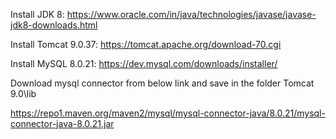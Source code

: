 Install JDK 8: https://www.oracle.com/in/java/technologies/javase/javase-jdk8-downloads.html

Install Tomcat 9.0.37:  https://tomcat.apache.org/download-70.cgi 

Install MySQL 8.0.21: https://dev.mysql.com/downloads/installer/

Download mysql connector from below link and save in the folder Tomcat 9.0\lib

https://repo1.maven.org/maven2/mysql/mysql-connector-java/8.0.21/mysql-connector-java-8.0.21.jar


 
